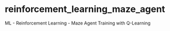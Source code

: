 # reinforcement_learning_maze_agent
 ML - Reinforcement Learning - Maze Agent Training with Q-Learning
